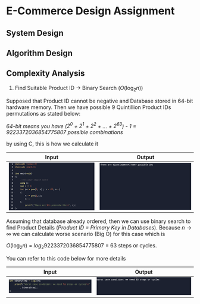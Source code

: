 # E-Commerce Design Assignment

## System Design

## Algorithm Design

## Complexity Analysis

1. Find Suitable Product ID -> Binary Search ($O(\log_{2} n)$)

Supposed that Product ID cannot be negative and Database stored in 64-bit hardware memory. Then we have possible 9 Quintillion Product IDs permutations as stated below:

*64-bit means you have ($2^0$ + $2^1$ + $2^2$ + ... + $2^{63}$) - 1 = 9223372036854775807 possible combinations*

by using C, this is how we calculate it

|                 **Input**                 |            **Output**             |
| :---------------------------------------: | :-------------------------------: |
| ![possible-ids](/assets/possible-ids.png) | ![output-1](/assets/output-1.png) |

Assuming that database already ordered, then we can use binary search to find Product Details (*Product ID = Primary Key in Databases*). Because ${n\to\infty}$ we can calculate worse scenario (Big O) for this case which is 

$O(\log_{2} n)$ = $log_{2} 9223372036854775807$ = 63 steps or cycles. 

You can refer to this code below for more details

|                 **Input**                 |            **Output**             |
| :---------------------------------------: | :-------------------------------: |
| ![possible-ids](/assets/binary-steps.png) | ![output-1](/assets/output-2.png) |